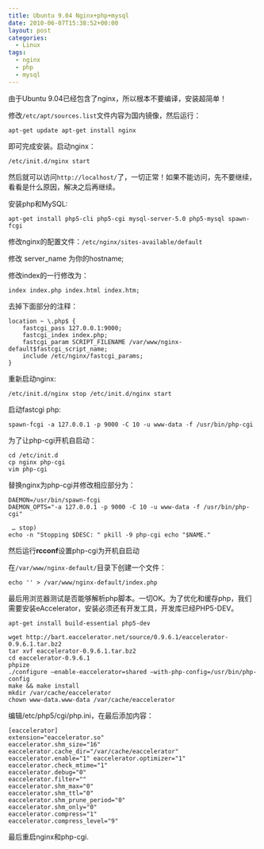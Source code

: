 ```yaml
---
title: Ubuntu 9.04 Nginx+php+mysql
date: 2010-06-07T15:38:52+00:00
layout: post
categories:
  - Linux
tags:
  - nginx
  - php
  - mysql
---
```


由于Ubuntu 9.04已经包含了nginx，所以根本不要编译，安装超简单！

修改`/etc/apt/sources.list`文件内容为国内镜像，然后运行：
```
apt-get update apt-get install nginx
```

即可完成安装。启动nginx：
```
/etc/init.d/nginx start
```

然后就可以访问`http://localhost/`了，一切正常！如果不能访问，先不要继续，看看是什么原因，解决之后再继续。
<!--more-->
安装php和MySQL:
```
apt-get install php5-cli php5-cgi mysql-server-5.0 php5-mysql spawn-fcgi
```

修改nginx的配置文件：`/etc/nginx/sites-available/default`

修改 server_name 为你的hostname;

修改index的一行修改为：

`index index.php index.html index.htm;`

去掉下面部分的注释：
```
location ~ \.php$ {
	fastcgi_pass 127.0.0.1:9000;
	fastcgi_index index.php;
	fastcgi_param SCRIPT_FILENAME /var/www/nginx-default$fastcgi_script_name;
	include /etc/nginx/fastcgi_params;
}
```

重新启动nginx:
```
/etc/init.d/nginx stop /etc/init.d/nginx start
```

启动fastcgi php:
```
spawn-fcgi -a 127.0.0.1 -p 9000 -C 10 -u www-data -f /usr/bin/php-cgi
```

为了让php-cgi开机自启动：
```
cd /etc/init.d
cp nginx php-cgi
vim php-cgi
```

替换nginx为php-cgi并修改相应部分为：
```
DAEMON=/usr/bin/spawn-fcgi
DAEMON_OPTS="-a 127.0.0.1 -p 9000 -C 10 -u www-data -f /usr/bin/php-cgi"

 … stop)
echo -n "Stopping $DESC: " pkill -9 php-cgi echo "$NAME."
```

然后运行**rcconf**设置php-cgi为开机自启动

在`/var/www/nginx-default/`目录下创建一个文件：
```
echo '' > /var/www/nginx-default/index.php
```

最后用浏览器测试是否能够解析php脚本。一切OK。为了优化和缓存php，我们需要安装eAccelerator，安装必须还有开发工具，开发库已经PHP5-DEV。
```
apt-get install build-essential php5-dev
```
```
wget http://bart.eaccelerator.net/source/0.9.6.1/eaccelerator-0.9.6.1.tar.bz2
tar xvf eaccelerator-0.9.6.1.tar.bz2
cd eaccelerator-0.9.6.1
phpize
./configure –enable-eaccelerator=shared –with-php-config=/usr/bin/php-config
make && make install
mkdir /var/cache/eaccelerator
chown www-data.www-data /var/cache/eaccelerator
```

编辑/etc/php5/cgi/php.ini，在最后添加内容：
```
[eaccelerator]
extension="eaccelerator.so"
eaccelerator.shm_size="16"
eaccelerator.cache_dir="/var/cache/eaccelerator"
eaccelerator.enable="1" eaccelerator.optimizer="1"
eaccelerator.check_mtime="1"
eaccelerator.debug="0"
eaccelerator.filter=""
eaccelerator.shm_max="0"
eaccelerator.shm_ttl="0"
eaccelerator.shm_prune_period="0"
eaccelerator.shm_only="0"
eaccelerator.compress="1"
eaccelerator.compress_level="9"
```

最后重启nginx和php-cgi.
